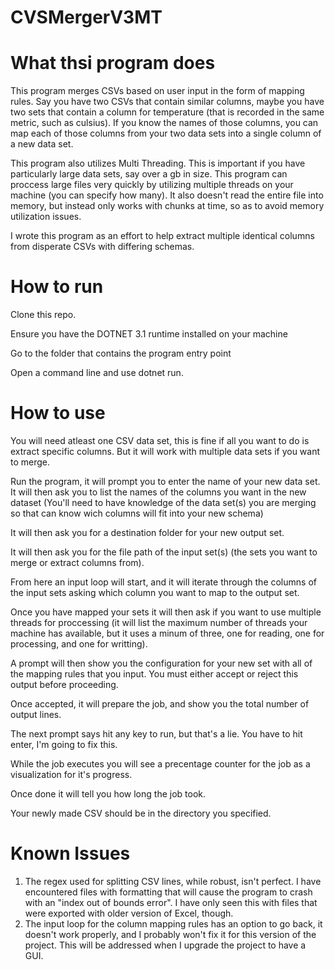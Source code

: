 # CVSMergerV3MT

# What thsi program does

This program merges CSVs based on user input in the form of mapping rules.
Say you have two CSVs that contain similar columns, maybe you have two sets that contain a column for temperature (that is recorded in the same metric, such as culsius). If you know the names of those columns, you can map each of those columns from your two data sets into a single column of a new data set.

This program also utilizes Multi Threading. This is important if you have particularly large data sets, say over a gb in size. This program can proccess large files very quickly by utilizing multiple threads on your machine (you can specify how many). It also doesn't read the entire file into memory, but instead only works with chunks at time, so as to avoid memory utilization issues.

I wrote this program as an effort to help extract multiple identical columns from disperate CSVs with differing schemas. 

# How to run

Clone this repo.

Ensure you have the DOTNET 3.1 runtime installed on your machine

Go to the folder that contains the program entry point

Open a command line and use dotnet run.

# How to use

You will need atleast one CSV data set, this is fine if all you want to do is extract specific columns. But it will work with multiple data sets if you want to merge.

Run the program, it will prompt you to enter the name of your new data set.
It will then ask you to list the names of the columns you want in the new dataset (You'll need to have knowledge of the data set(s) you are merging so that can know wich columns will fit into your new schema)

It will then ask you for a destination folder for your new output set. 

It will then ask you for the file path of the input set(s) (the sets you want to merge or extract columns from). 

From here an input loop will start, and it will iterate through the columns of the input sets asking which column you want to map to the output set. 

Once you have mapped your sets it will then ask if you want to use multiple threads for proccessing (it will list the maximum number of threads your machine has available, but it uses a minum of three, one for reading, one for processing, and one for writting).

A prompt will then show you the configuration for your new set with all of the mapping rules that you input. You must either accept or reject this output before proceeding. 

Once accepted, it will prepare the job, and show you the total number of output lines.

The next prompt says hit any key to run, but that's a lie. You have to hit enter, I'm going to fix this.

While the job executes you will see a precentage counter for the job as a visualization for it's progress. 

Once done it will tell you how long the job took. 

Your newly made CSV should be in the directory you specified. 


# Known Issues

1. The regex used for splitting CSV lines, while robust, isn't perfect. I have encountered files with formatting that will cause the program to crash with an "index out of bounds error". I have only seen this with files that were exported with older version of Excel, though.
2. The input loop for the column mapping rules has an option to go back, it doesn't work properly, and I probably won't fix it for this version of the project. This will be addressed when I upgrade the project to have a GUI. 

